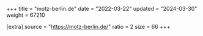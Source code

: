 +++
title = "motz-berlin.de"
date = "2022-03-22"
updated = "2024-03-30"
weight = 67210

[extra]
source = "https://motz-berlin.de/"
ratio = 2
size = 66
+++
